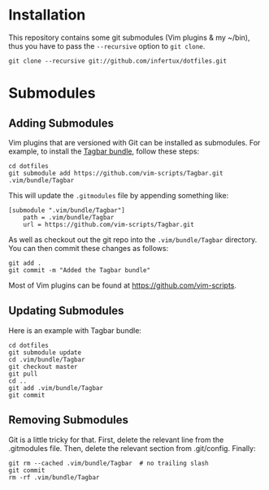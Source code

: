 Installation
============

This repository contains some git submodules (Vim plugins & my ~/bin), thus you
have to pass the `--recursive` option to `git clone`.

    git clone --recursive git://github.com/infertux/dotfiles.git


Submodules
==========

Adding Submodules
-----------------

Vim plugins that are versioned with Git can be installed as submodules.
For example, to install the [Tagbar bundle][Tagbar], follow these steps:

    cd dotfiles
    git submodule add https://github.com/vim-scripts/Tagbar.git .vim/bundle/Tagbar

This will update the `.gitmodules` file by appending something like:

    [submodule ".vim/bundle/Tagbar"]
        path = .vim/bundle/Tagbar
        url = https://github.com/vim-scripts/Tagbar.git

As well as checkout out the git repo into the
`.vim/bundle/Tagbar` directory. You can then commit these changes
as follows:

    git add .
    git commit -m "Added the Tagbar bundle"

Most of Vim plugins can be found at https://github.com/vim-scripts.

Updating Submodules
-------------------

Here is an example with Tagbar bundle:

    cd dotfiles
    git submodule update
    cd .vim/bundle/Tagbar
    git checkout master
    git pull
    cd ..
    git add .vim/bundle/Tagbar
    git commit

Removing Submodules
-------------------

Git is a little tricky for that.
First, delete the relevant line from the .gitmodules file.
Then, delete the relevant section from .git/config.
Finally:

    git rm --cached .vim/bundle/Tagbar  # no trailing slash
    git commit
    rm -rf .vim/bundle/Tagbar


[Tagbar]: https://github.com/vim-scripts/Tagbar

